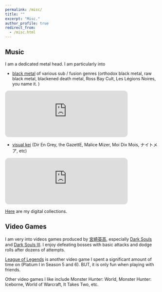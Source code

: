 ```yaml
---
permalink: /misc/
title: ""
excerpt: "Misc."
author_profile: true
redirect_from:
  - /misc.html
---
```

## Music
I am a dedicated metal head. I am particularly into
- [black metal](https://en.wikipedia.org/wiki/Black_metal) of various sub / fusion genres (orthodox black metal, raw black metal, blackened death metal, Ross Bay Cult, Les Légions Noires, you name it. )
<iframe style="border-radius:12px" src="https://open.spotify.com/embed/album/0kwa3OW7o3tk5XMxbes7W2?utm_source=generator&theme=0" width="80%" height="152" frameBorder="0" allowfullscreen="" allow="autoplay; clipboard-write; encrypted-media; fullscreen; picture-in-picture" loading="lazy"></iframe>

- [visual kei](https://en.wikipedia.org/wiki/Visual_kei) (Dir En Grey, the GazettE, Malice Mizer, Moi Dix Mois, ナイトメア, etc)
<iframe style="border-radius:12px" src="https://open.spotify.com/embed/album/5pA9JKfA1Bcg6Brhq8nt7i?utm_source=generator&theme=0" width="80%" height="152" frameBorder="0" allowfullscreen="" allow="autoplay; clipboard-write; encrypted-media; fullscreen; picture-in-picture" loading="lazy"></iframe>

[Here](https://bandcamp.com/sariel_filth) are my digital collections.

## Video Games
I am very into videos games produced by [宮崎英高](https://ja.wikipedia.org/wiki/%E5%AE%AE%E5%B4%8E%E8%8B%B1%E9%AB%98), especially [Dark Souls](https://en.wikipedia.org/wiki/Dark_Souls_(video_game)) and [Dark Souls III](https://en.wikipedia.org/wiki/Dark_Souls_III). I enjoy defeating bosses with basic attacks and dodge rolls after dozens of attempts. 

[League of Legends](https://www.leagueoflegends.com/en-us/) is another video game I spent a significant amount of time on (Platium I in Season 5 and 6). BUT, it is only fun when playing with friends.

Other video games I like include Monster Hunter: World, Monster Hunter: Iceborne, World of Warcraft, It Takes Two, etc. 
